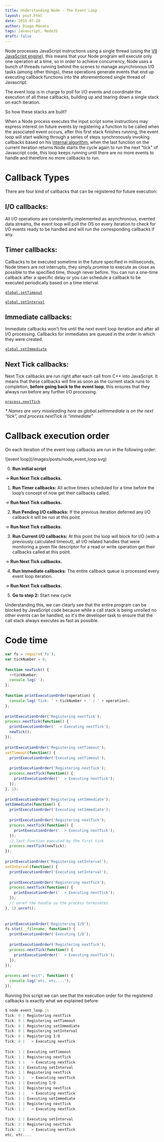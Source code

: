 ```yaml
---
title: Understanding Node - The Event Loop
layout: post.html
date: 2015-07-28
author: Diego Mónaco
tags: Javascript, NodeJS
draft: false
---
```


[1]: https://developers.google.com/v8
[2]: http://docs.libuv.org/en/v1.x/design.html#the-i-o-loop
[3]: https://nodejs.org/api/timers.html#timers_settimeout_callback_delay_arg
[4]: https://nodejs.org/api/timers.html#timers_setinterval_callback_delay_arg
[5]: https://nodejs.org/api/timers.html#timers_setimmediate_callback_arg
[6]: https://nodejs.org/api/process.html#process_process_nexttick_callback_arg

Node processes JavaScript instructions using a single thread (using the [V8 JavaScript engine][1]), this means that your Node program will execute only one operation at a time, so in order to achieve concurrency, Node uses a bunch of threads running behind the scenes to manage asynchronous I/O tasks (among other things), these operations generate events that end up executing callback functions into the aforementioned single thread of Javascript.

The event loop is in charge to poll for I/O events and coordinate the execution of all these callbacks, building up and tearing down a single stack on each iteration.

So how these stacks are built?

When a Node process executes the input script some instructions may express interest on future events by registering a function to be called when the associated event occurs, after this first stack finishes running, the event loop will start walking through a series of steps synchronously invoking callbacks based on his [internal algorithm][2], when the last function on the current iteration returns Node starts the cycle again to run the next "tick" of Javascript code, this loop keeps running until there are no more events to handle and therefore no more callbacks to run.

# Callback Types
There are four kind of callbacks that can be registered for future execution:

## I/O callbacks:
All I/O operations are consistently implemented as asynchronous, evented data streams, the event loop will poll the OS on every iteration to check for I/O events ready to be handled and will run the corresponding callbacks if any.

## Timer callbacks:
Callbacks to be executed sometime in the future specified in milliseconds, Node timers are not interrupts, they simply promise to execute as close as possible to the specified time, though never before. You can run a one-time callback after a specific delay or you can schedule a callback to be executed periodically based on a time interval.

[`global.setTimeout`][3]  

[`global.setInterval`][4]

## Immediate callbacks:
Immediate callbacks won't fire until the next event loop iteration and after all I/O processing. Callbacks for immediates are queued in the order in which they were created.

[`global.setImmediate`][5]

## Next Tick callbacks:
Next Tick callbacks are run right after each call from C++ into JavaScript. It means that these callbacks will fire as soon as the current stack runs to completion, __before going back to the event loop__, this ensures that they always run before any further I/O processing.

[`process.nextTick`][6]

_* Names are very missleading here as global.setImmediate is on the next “tick”, and process.nextTick is “immediate”_

# Callback execution order

On each iteration of the event loop callbacks are run in the following order:

<p class="stretch">
  ![event loop](/images/posts/node_event_loop.svg)
</p>


0. __Run initial script__ 

  ->  __Run Next Tick callbacks.__

1. __Run Timer callbacks:__ All active timers scheduled for a time before the loop’s concept of now get their callbacks called.

  ->  __Run Next Tick callbacks.__

2. __Run Pending I/O callbacks:__ If the previous iteration deferred any I/O callback it will be run at this point.

  ->  __Run Next Tick callbacks.__

3. __Run Current I/O callbacks:__ At this point the loop will block for I/O (with a previously calculated timeout), all I/O related handles that were monitoring a given file descriptor for a read or write operation get their callbacks called at this point.

  ->  __Run Next Tick callbacks.__

4. __Run Immediate callbacks:__ The entire callback queue is processed every event loop iteration.

  ->  __Run Next Tick callbacks.__

5. __Go to step 2:__ Start new cycle

Understanding this, we can clearly see that the entire program can be blocked by JavaScript code because while a call stack is being unrolled no other events can be handled, so it's the developer task to ensure that the call stack always executes as fast as possible.

# Code time

```javascript
var fs = require('fs');
var tickNumber = 0;

function newTick() {
  ++tickNumber;
  console.log('');
};

function printExecutionOrder(operation) {
  console.log('Tick: ' + tickNumber + ' | ' + operation);
};

printExecutionOrder('Registering nextTick');
process.nextTick(function() {
  printExecutionOrder('  > Executing nextTick');
  newTick();
});

printExecutionOrder('Registering setTimeout');
setTimeout(function() {
  printExecutionOrder('Executing setTimeout');

  printExecutionOrder('Registering nextTick');
  process.nextTick(function() {
    printExecutionOrder('  > Executing nextTick');
  });
}, 1);

printExecutionOrder('Registering setImmediate');
setImmediate(function() {
  printExecutionOrder('Executing setImmediate');

  printExecutionOrder('Registering nextTick');
  process.nextTick(function() {
    printExecutionOrder('  > Executing nextTick');
  });
  // last function executed by the first tick
  process.nextTick(newTick);
});

printExecutionOrder('Registering setInterval');
setInterval(function() {
  printExecutionOrder('Executing setInterval');

  printExecutionOrder('Registering nextTick');
  process.nextTick(function() {
    printExecutionOrder('  > Executing nextTick');
  });
  // unref the handle so the process terminates
}, 1).unref();


printExecutionOrder('Registering I/O');
fs.stat(__filename, function() {
  printExecutionOrder('Executing I/O');

  printExecutionOrder('Registering nextTick');
  process.nextTick(function() {
    printExecutionOrder('  > Executing nextTick');
  });
});

process.on('exit', function() {
  console.log('etc, etc....');
});
```

Running this script we can see that the execution order for the registered callbacks is exactly what we explained before:

```js
$ node event_loop.js
Tick: 0 | Registering nextTick
Tick: 0 | Registering setTimeout
Tick: 0 | Registering setImmediate
Tick: 0 | Registering setInterval
Tick: 0 | Registering I/O
Tick: 0 |   > Executing nextTick

Tick: 1 | Executing setTimeout
Tick: 1 | Registering nextTick
Tick: 1 |   > Executing nextTick
Tick: 1 | Executing setInterval
Tick: 1 | Registering nextTick
Tick: 1 |   > Executing nextTick
Tick: 1 | Executing I/O
Tick: 1 | Registering nextTick
Tick: 1 |   > Executing nextTick
Tick: 1 | Executing setImmediate
Tick: 1 | Registering nextTick
Tick: 1 |   > Executing nextTick

Tick: 2 | Executing setInterval
Tick: 2 | Registering nextTick
Tick: 2 |   > Executing nextTick
etc, etc....
```


